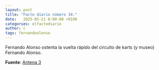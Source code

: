 ```yaml
---
layout: post
title: "Facto diario número 10."
date:   2025-05-21 0:00:00 +0100
categories: elfactodiario
author: c
tags: fernandoalonso
---
```


Fernando Alonso ostenta la vuelta rápido del circuito de karts (y museo) Fernando Alonso.

__Fuente__: [Antena 3](https://www.antena3.com/noticias/deportes/motor/fernando-alonso-bate-record-circuito-karts-parecia-imposible_202312206582ae1a29f3180001852d8d.html)
